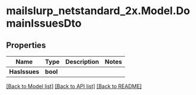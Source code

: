# mailslurp_netstandard_2x.Model.DomainIssuesDto

## Properties

Name | Type | Description | Notes
------------ | ------------- | ------------- | -------------
**HasIssues** | **bool** |  | 

[[Back to Model list]](../README#documentation-for-models) [[Back to API list]](../README#documentation-for-api-endpoints) [[Back to README]](../README)

